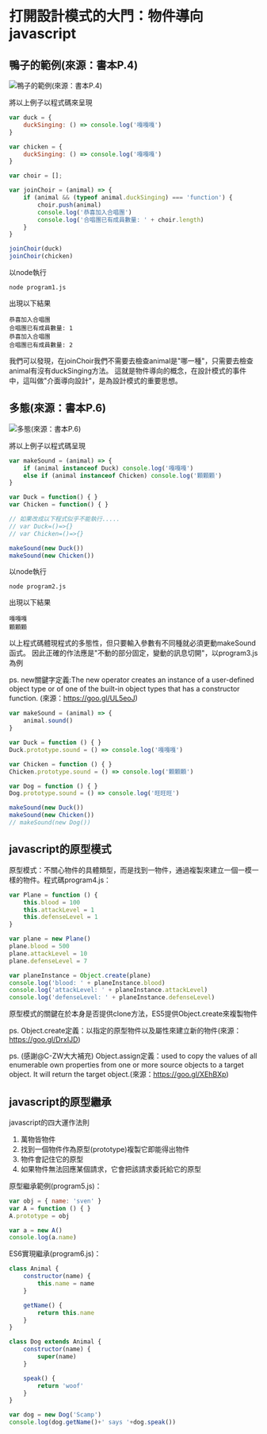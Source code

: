 # 打開設計模式的大門：物件導向javascript

## 鴨子的範例(來源：書本P.4)

![鴨子的範例(來源：書本P.4)](./duck_story.jpg)

將以上例子以程式碼來呈現

```javascript
var duck = {
    duckSinging: () => console.log('嘎嘎嘎')
}

var chicken = {
    duckSinging: () => console.log('嘎嘎嘎')
}

var choir = [];

var joinChoir = (animal) => {
    if (animal && (typeof animal.duckSinging) === 'function') {
        choir.push(animal)
        console.log('恭喜加入合唱團')
        console.log('合唱團已有成員數量: ' + choir.length)
    }
}

joinChoir(duck)
joinChoir(chicken)
```

以node執行

    node program1.js

出現以下結果

    恭喜加入合唱團
    合唱團已有成員數量: 1
    恭喜加入合唱團
    合唱團已有成員數量: 2

我們可以發現，在joinChoir我們不需要去檢查animal是"哪一種"，只需要去檢查animal有沒有duckSinging方法。
這就是物件導向的概念，在設計模式的事件中，這叫做"介面導向設計"，是為設計模式的重要思想。

## 多態(來源：書本P.6)

![多態(來源：書本P.6)](./polymorphism.jpg)

將以上例子以程式碼呈現

```javascript
var makeSound = (animal) => {
    if (animal instanceof Duck) console.log('嘎嘎嘎')
    else if (animal instanceof Chicken) console.log('顆顆顆')
}

var Duck = function() { }
var Chicken = function() { }

// 如果改成以下程式似乎不能執行.....
// var Duck=()=>{}
// var Chicken=()=>{}

makeSound(new Duck())
makeSound(new Chicken())
```

以node執行

    node program2.js

出現以下結果

    嘎嘎嘎
    顆顆顆

以上程式碼體現程式的多態性，但只要輸入參數有不同種就必須更動makeSound函式。
因此正確的作法應是"不動的部分固定，變動的訊息切開"，以program3.js為例

ps. new關鍵字定義:The new operator creates an instance of a user-defined object type or of one of the built-in object types that has a constructor function.
(來源：https://goo.gl/UL5eoJ)

```javascript
var makeSound = (animal) => {
    animal.sound()
}

var Duck = function () { }
Duck.prototype.sound = () => console.log('嘎嘎嘎')

var Chicken = function () { }
Chicken.prototype.sound = () => console.log('顆顆顆')

var Dog = function () { }
Dog.prototype.sound = () => console.log('旺旺旺')

makeSound(new Duck())
makeSound(new Chicken())
// makeSound(new Dog())
```

## javascript的原型模式

原型模式：不關心物件的具體類型，而是找到一物件，通過複製來建立一個一模一樣的物件。程式碼program4.js：

```javascript
var Plane = function () {
    this.blood = 100
    this.attackLevel = 1
    this.defenseLevel = 1
}

var plane = new Plane()
plane.blood = 500
plane.attackLevel = 10
plane.defenseLevel = 7

var planeInstance = Object.create(plane)
console.log('blood: ' + planeInstance.blood)
console.log('attackLevel: ' + planeInstance.attackLevel)
console.log('defenseLevel: ' + planeInstance.defenseLevel)
```

原型模式的關鍵在於本身是否提供clone方法，ES5提供Object.create來複製物件

ps. Object.create定義：以指定的原型物件以及屬性來建立新的物件(來源：https://goo.gl/DrxIJD)

ps. (感謝@C-ZW大大補充) Object.assign定義：used to copy the values of all enumerable own properties from one or more source objects to a target object. It will return the target object.(來源：https://goo.gl/XEhBXp)

## javascript的原型繼承

javascript的四大運作法則

1. 萬物皆物件
2. 找到一個物件作為原型(prototype)複製它即能得出物件
3. 物件會記住它的原型
4. 如果物件無法回應某個請求，它會把該請求委託給它的原型

原型繼承範例(program5.js)：

```javascript
var obj = { name: 'sven' }
var A = function () { }
A.prototype = obj

var a = new A()
console.log(a.name)
```

ES6實現繼承(program6.js)：

```javascript
class Animal {
    constructor(name) {
        this.name = name
    }

    getName() {
        return this.name
    }
}

class Dog extends Animal {
    constructor(name) {
        super(name)
    }

    speak() {
        return 'woof'
    }
}

var dog = new Dog('Scamp')
console.log(dog.getName()+' says '+dog.speak())
```
